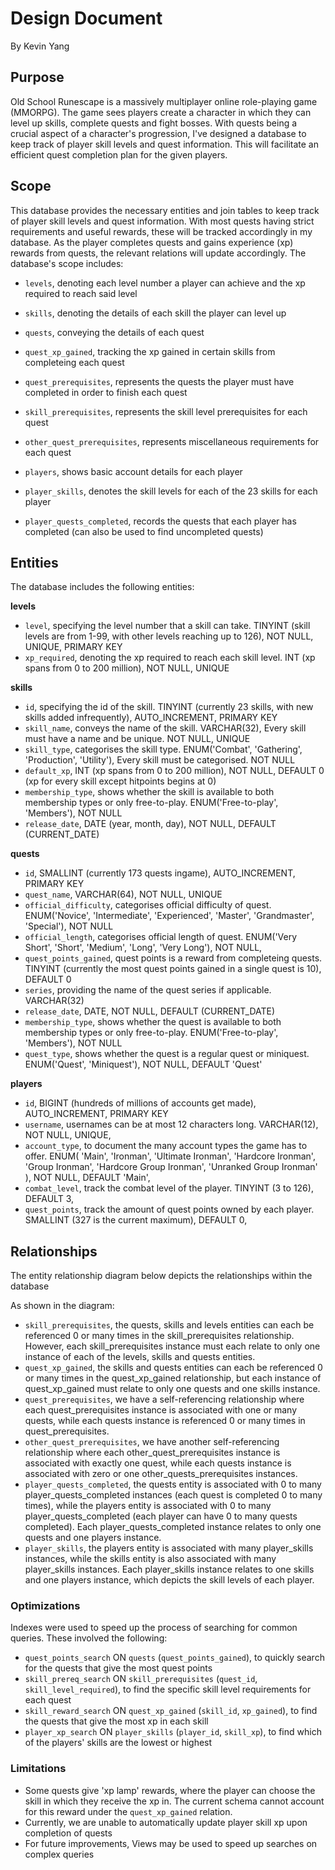 # Design Document



By Kevin Yang





## Purpose



Old School Runescape is a massively multiplayer online role-playing game (MMORPG). The game sees players create a character in which they can level up skills, complete quests and fight bosses. With quests being a crucial aspect of a character's progression, I've designed a database to keep track of player skill levels and quest information. This will facilitate an efficient quest completion plan for the given players.



## Scope



This database provides the necessary entities and join tables to keep track of player skill levels and quest information. With most quests having strict requirements and useful rewards, these will be tracked accordingly in my database. As the player completes quests and gains experience (xp) rewards from quests, the relevant relations will update accordingly. The database's scope includes:



* `levels`, denoting each level number a player can achieve and the xp required to reach said level
* `skills`, denoting the details of each skill the player can level up



* `quests`, conveying the details of each quest
* `quest_xp_gained`, tracking the xp gained in certain skills from completeing each quest
* `quest_prerequisites`, represents the quests the player must have completed in order to finish each quest
* `skill_prerequisites`, represents the skill level prerequisites for each quest
* `other_quest_prerequisites`, represents miscellaneous requirements for each quest



* `players`, shows basic account details for each player
* `player_skills`, denotes the skill levels for each of the 23 skills for each player
* `player_quests_completed`, records the quests that each player has completed (can also be used to find uncompleted quests)







## Entities



The database includes the following entities:



**levels**

* `level`, specifying the level number that a skill can take. TINYINT (skill levels are from 1-99, with other levels reaching up to 126), NOT NULL, UNIQUE, PRIMARY KEY
* `xp_required`, denoting the xp required to reach each skill level. INT (xp spans from 0 to 200 million), NOT NULL, UNIQUE



**skills**

* `id`, specifying the id of the skill. TINYINT (currently 23 skills, with new skills added infrequently), AUTO_INCREMENT, PRIMARY KEY
* `skill_name`, conveys the name of the skill. VARCHAR(32), Every skill must have a name and be unique. NOT NULL, UNIQUE
* `skill_type`, categorises the skill type. ENUM('Combat', 'Gathering', 'Production', 'Utility'), Every skill must be categorised. NOT NULL
* `default_xp`, INT (xp spans from 0 to 200 million), NOT NULL, DEFAULT 0 (xp for every skill except hitpoints begins at 0)
* `membership_type`, shows whether the skill is available to both membership types or only free-to-play. ENUM('Free-to-play', 'Members'), NOT NULL
* `release_date`, DATE (year, month, day), NOT NULL, DEFAULT (CURRENT_DATE)



**quests**

* `id`, SMALLINT (currently 173 quests ingame), AUTO_INCREMENT, PRIMARY KEY
* `quest_name`, VARCHAR(64), NOT NULL, UNIQUE
* `official_difficulty`, categorises official difficulty of quest. ENUM('Novice', 'Intermediate', 'Experienced', 'Master', 'Grandmaster', 'Special'), NOT NULL
* `official_length`, categorises official length of quest. ENUM('Very Short', 'Short', 'Medium', 'Long', 'Very Long'), NOT NULL,
* `quest_points_gained`, quest points is a reward from completeing quests. TINYINT (currently the most quest points gained in a single quest is 10), DEFAULT 0
* `series`, providing the name of the quest series if applicable. VARCHAR(32)
* `release_date`, DATE, NOT NULL, DEFAULT (CURRENT_DATE)
* `membership_type`, shows whether the quest is available to both membership types or only free-to-play. ENUM('Free-to-play', 'Members'), NOT NULL
* `quest_type`, shows whether the quest is a regular quest or miniquest. ENUM('Quest', 'Miniquest'), NOT NULL, DEFAULT 'Quest'



**players**

* `id`, BIGINT (hundreds of millions of accounts get made), AUTO_INCREMENT, PRIMARY KEY
* `username`, usernames can be at most 12 characters long. VARCHAR(12), NOT NULL, UNIQUE,
* `account_type`, to document the many account types the game has to offer. ENUM(
  'Main', 'Ironman', 'Ultimate Ironman', 'Hardcore Ironman', 'Group Ironman',
  'Hardcore Group Ironman', 'Unranked Group Ironman'
  ), NOT NULL, DEFAULT 'Main',
* `combat_level`, track the combat level of the player. TINYINT (3 to 126), DEFAULT 3,
* `quest_points`, track the amount of quest points owned by each player. SMALLINT (327 is the current maximum), DEFAULT 0,





## Relationships



The entity relationship diagram below depicts the relationships within the database



As shown in the diagram:

* `skill_prerequisites`, the quests, skills and levels entities can each be referenced 0 or many times in the skill_prerequisites relationship. However, each skill_prerequisites instance must each relate to only one instance of each of the levels, skills and quests entities.
* `quest_xp_gained`, the skills and quests entities can each be referenced 0 or many times in the quest_xp_gained relationship, but each instance of quest_xp_gained must relate to only one quests and one skills instance.
* `quest_prerequisites`, we have a self-referencing relationship where each quest_prerequisites instance is associated with one or many quests, while each quests instance is referenced 0 or many times in quest_prerequisites.
* `other_quest_prerequisites`, we have another self-referencing relationship where each other_quest_prerequisites instance is associated with exactly one quest, while each quests instance is associated with zero or one other_quests_prerequisites instances.
* `player_quests_completed`, the quests entity is associated with 0 to many player_quests_completed instances (each quest is completed 0 to many times), while the players entity is associated with 0 to many player_quests_completed (each player can have 0 to many quests completed). Each player_quests_completed instance relates to only one quests and one players instance.
* `player_skills`, the players entity is associated with many player_skills instances, while the skills entity is also associated with many player_skills instances. Each player_skills instance relates to one skills and one players instance, which depicts the skill levels of each player.







### Optimizations



Indexes were used to speed up the process of searching for common queries. These involved the following:

* `quest_points_search` ON `quests` (`quest_points_gained`), to quickly search for the quests that give the most quest points
* `skill_prereq_search` ON `skill_prerequisites` (`quest_id`, `skill_level_required`), to find the specific skill level requirements for each quest
* `skill_reward_search` ON `quest_xp_gained` (`skill_id`, `xp_gained`), to find the quests that give the most xp in each skill
* `player_xp_search` ON `player_skills` (`player_id`, `skill_xp`), to find which of the players' skills are the lowest or highest



### Limitations



* Some quests give 'xp lamp' rewards, where the player can choose the skill in which they receive the xp in. The current schema cannot account for this reward under the `quest_xp_gained` relation.
* Currently, we are unable to automatically update player skill xp upon completion of quests
* For future improvements, Views may be used to speed up searches on complex queries
